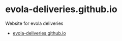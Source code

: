# evola-deliveries.github.io
Website for evola deliveries

* [evola-deliveries.github.io](https://evola-deliveries.github.io)
